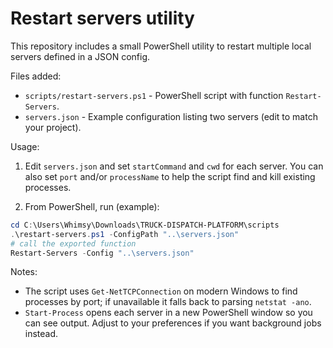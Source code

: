# Restart servers utility

This repository includes a small PowerShell utility to restart multiple local servers defined in a JSON config.

Files added:
- `scripts/restart-servers.ps1` - PowerShell script with function `Restart-Servers`.
- `servers.json` - Example configuration listing two servers (edit to match your project).

Usage:

1. Edit `servers.json` and set `startCommand` and `cwd` for each server. You can also set `port` and/or `processName` to help the script find and kill existing processes.

2. From PowerShell, run (example):

```powershell
cd C:\Users\Whimsy\Downloads\TRUCK-DISPATCH-PLATFORM\scripts
.\restart-servers.ps1 -ConfigPath "..\servers.json"
# call the exported function
Restart-Servers -Config "..\servers.json"
```

Notes:
- The script uses `Get-NetTCPConnection` on modern Windows to find processes by port; if unavailable it falls back to parsing `netstat -ano`.
- `Start-Process` opens each server in a new PowerShell window so you can see output. Adjust to your preferences if you want background jobs instead.
